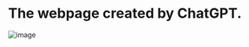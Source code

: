 # The webpage created by ChatGPT. 
![image](https://github.com/user-attachments/assets/a0190af7-56fe-4497-9aa0-2f64ca6a9750)
